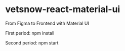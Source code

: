 # vetsnow-react-material-ui
From Figma to Frontend with Material UI

First period: npm install

Second period: npm start
